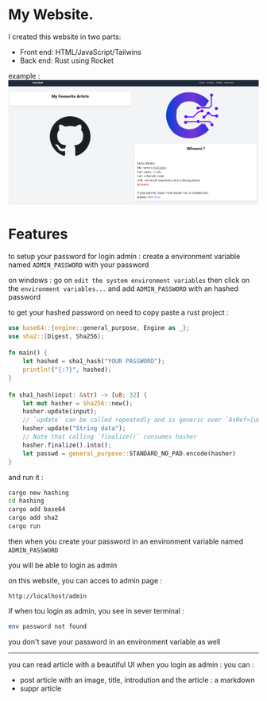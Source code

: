 # My Website.
I created this website in two parts:

- Front end: HTML/JavaScript/Tailwins
- Back end: Rust using Rocket

example :
![a](/example.png)


# Features

to setup your password for login admin : 
create a environment variable named `ADMIN_PASSWORD` with your password

on windows : 
go on `edit the system environment variables` then click on the `environment variables...` and add `ADMIN_PASSWORD` with an hashed password

to get your hashed password on need to copy paste a rust project :

```rs
use base64::{engine::general_purpose, Engine as _};
use sha2::{Digest, Sha256};

fn main() {
    let hashed = sha1_hash("YOUR PASSWORD");
    println!("{:?}", hashed);
}

fn sha1_hash(input: &str) -> [u8; 32] {
    let mut hasher = Sha256::new();
    hasher.update(input);
    // `update` can be called repeatedly and is generic over `AsRef<[u8]>`
    hasher.update("String data");
    // Note that calling `finalize()` consumes hasher
    hasher.finalize().into();
    let passwd = general_purpose::STANDARD_NO_PAD.encode(hasher)
}
```
and run it :
```bash
cargo new hashing
cd hashing
cargo add base64
cargo add sha2
cargo run
```
then when you create your password in an environment variable named `ADMIN_PASSWORD`

you will be able to login as admin

on this website, you can acces to admin page :
```
http://localhost/admin
```

if when tou login as admin, you see in sever terminal :

```bash
env password not found
```

you don't save your password in an environment variable as well

----
you can read article with a beautiful UI
when you login as admin :
you can : 
- post article with an image, title, introdution and the article : a markdown
- suppr article
